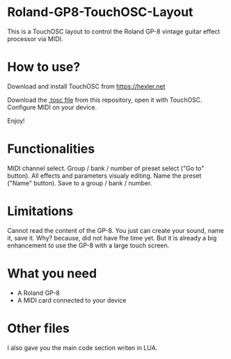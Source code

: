 # Roland-GP8-TouchOSC-Layout
This is a TouchOSC layout to control the Roland GP-8 vintage guitar effect processor via MIDI.

# How to use?
Download and install TouchOSC from https://hexler.net

Download the [.tosc file](https://github.com/ThibaultDucray/Roland-GP8-TouchOSC-Layout/blob/main/GP8-controler.tosc) from this repository, open it with TouchOSC. 
Configure MIDI on your device.

Enjoy!

# Functionalities
MIDI channel select.
Group / bank / number of preset select ("Go to" button).
All effects and parameters visualy editing.
Name the preset ("Name" button).
Save to a group / bank / number.

# Limitations
Cannot read the content of the GP-8. You just can create your sound, name it, save it.
Why? because, did not have fhe time yet. But it is already a big enhancement to use the GP-8 with a large touch screen.

# What you need
- A Roland GP-8
- A MIDI card connected to your device

# Other files
I also gave you the main code section writen in LUA.
